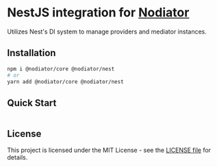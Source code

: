 # NestJS integration for [Nodiator](https://github.com/Matii96/nodiator)

Utilizes Nest's DI system to manage providers and mediator instances.

## Installation

```bash
npm i @nodiator/core @nodiator/nest
# or
yarn add @nodiator/core @nodiator/nest
```

## Quick Start

```bash

```

## License

This project is licensed under the MIT License - see the [LICENSE file](https://github.com/Matii96/nodiator/LICENSE) for details.
